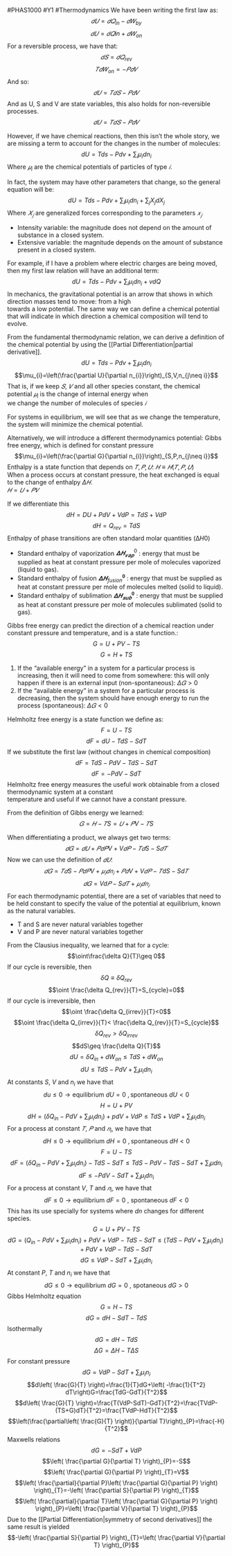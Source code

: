 #PHAS1000 #Y1 #Thermodynamics 
We have been writing the first law as:  
$$𝑑𝑈 = 𝑑𝑄_{in} − 𝑑𝑊_{by}$$
$$𝑑𝑈 = 𝑑𝑄{in} + 𝑑𝑊_{on}  $$
For a reversible process, we have that:  
$$𝑑𝑆 = 𝑑𝑄_{rev}  $$
$$𝑇 𝑑𝑊_{on} = −𝑃𝑑𝑉  $$
And so:  
$$𝑑𝑈 = 𝑇𝑑𝑆 − 𝑃𝑑𝑉  $$
And as U, S and V are state variables, this also holds for  non-reversible processes.  
$$𝑑𝑈 = 𝑇𝑑𝑆 − 𝑃𝑑𝑉$$

However, if we have chemical reactions, then this isn’t the whole story, we are missing a term to account for the changes in the number of molecules:
$$dU=Tds-Pdv+\sum_{i}\mu_{i}dn_{i}$$
Where $𝜇_{i}$ are the chemical potentials of particles of type $𝑖$.

In fact, the system may have other parameters that change, so the general equation will be:
$$dU=Tds-Pdv+\sum_{i}\mu_{i}dn_{i}+\sum_{j}X_{j}dX_{j}$$
Where $𝑋_𝑗$ are generalized forces corresponding to the parameters $𝑥_𝑗$

- Intensity variable: the magnitude does not depend on the amount of substance in a closed system.  
- Extensive variable: the magnitude depends on the amount of substance present in a closed system.

For example, if I have a problem where electric charges are being moved, then my first law relation will have an additional term:
$$dU=Tds-Pdv+\sum_{i}\mu_{i}dn_{i}+vdQ$$
In mechanics, the gravitational potential is an arrow that shows in which direction masses tend to move: from a high  
towards a low potential. The same way we can define a chemical potential that will indicate in which direction a chemical composition will tend to evolve.

From the fundamental thermodynamic relation, we can derive a definition of the chemical potential by using the [[Partial Differentiation|partial derivative]].
$$dU=Tds-Pdv+\sum_{i}\mu_{i}dn_{i}$$
$$\mu_{i}=\left(\frac{\partial U}{\partial n_{i}}\right)_{S,V,n_{j\neq i}}$$
That is, if we keep $𝑆$, $𝑉$ and all other species constant, the chemical potential $𝜇_{i}$ is the change of internal energy when  
we change the number of molecules of species $𝑖$

For systems in equilibrium, we will see that as we change the temperature, the system will minimize the chemical potential.

Alternatively, we will introduce a different thermodynamics potential: Gibbs free energy, which is defined for constant pressure
$$\mu_{i}=\left(\frac{\partial G}{\partial n_{i}}\right)_{S,P,n_{j\neq i}}$$
Enthalpy is a state function that depends on $𝑇, 𝑃, 𝑈$:  $𝐻 ≡ 𝐻(𝑇, 𝑃, 𝑈)$  
When a process occurs at constant pressure, the heat exchanged is equal to the change of enthalpy $Δ𝐻$.  
$𝐻 = 𝑈 + 𝑃𝑉$

If we differentiate this
$$dH=DU+PdV+VdP=TdS+VdP$$
$$dH=Q_{rev}=TdS$$
Enthalpy of phase transitions are often standard molar quantities (Δ𝐻0)  
- Standard enthalpy of vaporization $𝚫𝑯_{𝒗𝒂𝒑}^0$ : energy that must be supplied as heat at constant pressure per mole of molecules  vaporized (liquid to gas).  
- Standard enthalpy of fusion $𝚫𝑯_{fusion}^𝟎$ : energy that must be supplied as heat at constant pressure per mole of molecules melted (solid to liquid).  
- Standard enthalpy of sublimation $𝚫𝑯_{𝒔𝒖𝒃}^𝟎$ : energy that must be  supplied as heat at constant pressure per mole of molecules  sublimated (solid to gas).


Gibbs free energy can predict the direction of a chemical reaction under constant pressure and temperature, and  is a state function.:
$$G=U+PV-TS$$
$$G=H+TS$$
1. If the “available energy” in a system for a particular process is increasing, then it will need to come from somewhere: this will only happen if there is an external input (non-spontaneous):  $Δ𝐺 > 0$
2. If the “available energy” in a system for a particular process is decreasing, then the system should have enough energy to run the process (spontaneous): $Δ𝐺 < 0$


Helmholtz free energy is a state function we define as:
$$F=U-TS$$
$$dF=dU-TdS-SdT$$
If we substitute the first law (without changes in chemical composition)
$$dF=TdS-PdV-TdS-SdT$$
$$dF=-PdV-SdT$$
Helmholtz free energy measures the useful work obtainable from a closed thermodynamic system at a constant  
temperature and useful if we cannot have a constant pressure.

From the definition of Gibbs energy we learned:  
$$𝐺 = 𝐻 − 𝑇S = 𝑈 + 𝑃V − 𝑇S$$

When differentiating a product, we always get two terms:  
$$𝑑𝐺 = 𝑑𝑈 + 𝑃𝑑𝑃V + V𝑑𝑃 − 𝑇𝑑S −S𝑑𝑇  $$
Now we can use the definition of $𝑑𝑈$:  
$$𝑑𝐺 = 𝑇𝑑S − 𝑃𝑑𝑃V + 𝜇 _𝑖 𝑑𝑛 _𝑖 + 𝑃𝑑V + V𝑑𝑃 − 𝑇dS − Sd𝑇  $$
$$𝑑𝐺 = Vd𝑃 − S𝑑𝑇 +𝜇_𝑖 𝑑𝑛_𝑖$$
For each thermodynamic potential, there are a set of variables that need to be held constant to specify the value of the potential at equilibrium, known as the natural variables.  
- T and S are never natural variables together  
- V and P are never natural variables together

From the Clausius inequality, we learned that for a cycle:
$$\oint\frac{\delta Q}{T}\geq 0$$
If our cycle is reversible, then
$$\delta Q \equiv \delta Q_{rev}$$
$$\oint \frac{\delta Q_{rev}}{T}=S_{cycle}=0$$
If our cycle is irreversible, then
$$\oint \frac{\delta Q_{irrev}}{T}<0$$
$$\oint \frac{\delta Q_{irrev}}{T}< \frac{\delta Q_{rev}}{T}=S_{cycle}$$
$$\delta Q_{rev}>\delta Q_{irrev}$$
$$dS\geq \frac{\delta Q}{T}$$
$$dU=\delta Q_{in}+dW_{on} \leq TdS+dW_{on}$$
$$dU\leq TdS-PdV+\sum_{i}\mu_{i}dn_{i}$$
At constants $S$, $V$ and $n_i$ we have that 
$$du\leq 0 \rightarrow \text{equilibrium} \ dU=0 \ , \text{spontaneous} \ dU<0$$
$$H=U+PV$$
$$dH=\left( \delta Q_{in}-PdV+\sum_{i}\mu_{i}dn_{i} \right)+pdV+VdP\leq TdS+VdP+\sum_{i}\mu_{i}dn_{i}$$
For a process at constant $𝑇$, $𝑃$ and $𝑛_i$, we have that
$$dH\leq 0 \rightarrow \text{equilibrium} \ dH=0 \ , \text{spontaneous} \ dH<0$$
$$F=U-TS$$
$$dF=\left( \delta Q_{in}-PdV+\sum_{i}\mu_{i} dn_{i} \right)-TdS-SdT\leq TdS-PdV-TdS-SdT+\sum_{i}\mu dn_{i}$$
$$dF\leq-PdV-SdT+\sum_{i}\mu_{i}dn_{i}$$
For a process at constant $V$, $T$ and $𝑛_i$, we have that
$$dF\leq 0 \rightarrow \text{equilibrium} \ dF=0 \ ,  \ \text{spontaneous} \ dF<0$$
This has its use specially for systems where $dn$ changes for different species.
$$G=U+PV-TS$$
$$dG=\left(Q_{in}-PdV+\sum_{i}\mu_{i}dn_{i}\right)+PdV+VdP-TdS-SdT\leq\left( TdS-PdV+\sum_{i}\mu_{i}dn_{i} \right)+PdV+VdP-TdS-SdT$$
$$dG\leq VdP-SdT+\sum_{i}\mu_{i}dn_{i}$$
At constant $P$, $T$ and $n_i$ we have that
$$dG\leq 0\rightarrow \text{equilibrium} \ dG=0 \ , \ \text{spotaneous} \ dG>0$$
Gibbs Helmholtz equation
$$G=H-TS$$
$$dG=dH-SdT-TdS$$
Isothermally
$$dG=dH-TdS$$
$$\Delta G=\Delta H-T\Delta S$$
For constant pressure
$$dG=VdP-SdT+\sum_{i}\mu_{i}n_{i}$$
$$d\left( \frac{G}{T} \right)=\frac{1}{T}dG+\left( -\frac{1}{T^2} dT\right)G=\frac{TdG-GdT}{T^2}$$
$$d\left( \frac{G}{T} \right)=\frac{T(VdP-SdT)-GdT}{T^2}=\frac{TVdP-(TS+G)dT}{T^2}=\frac{TVdP-HdT}{T^2}$$
$$\left(\frac{\partial\left( \frac{G}{T} \right)}{\partial T}\right)_{P}=\frac{-H}{T^2}$$
Maxwells relations
$$dG=-SdT+VdP$$
$$\left( \frac{\partial G}{\partial T} \right)_{P}=-S$$
$$\left( \frac{\partial G}{\partial P} \right)_{T}=V$$
$$\left( \frac{\partial}{\partial P}\left( \frac{\partial G}{\partial P} \right) \right)_{T}=-\left( \frac{\partial S}{\partial P} \right)_{T}$$
$$\left( \frac{\partial}{\partial T}\left( \frac{\partial G}{\partial P} \right) \right)_{P}=\left( \frac{\partial V}{\partial T} \right)_{P}$$
Due to the [[Partial Differentiation|symmetry of second derivatives]] the same result is yielded
$$-\left( \frac{\partial S}{\partial P} \right)_{T}=\left( \frac{\partial V}{\partial T} \right)_{P}$$
